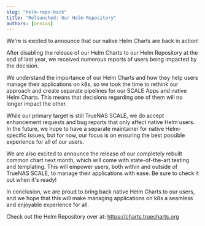 ```yaml
---
slug: "helm-repo-back"
title: "Relaunched: Our Helm Repository"
authors: [ornias]
---
```

We're is excited to announce that our native Helm Charts are back in action!

After disabling the release of our Helm Charts to our Helm Repository at the end of last year, we received numerous reports of users being impacted by the decision.

We understand the importance of our Helm Charts and how they help users manage their applications on k8s, so we took the time to rethink our approach and create separate pipelines for our SCALE Apps and native Helm Charts. This means that decisions regarding one of them will no longer impact the other.

While our primary target is still TrueNAS SCALE, we do accept enhancement requests and bug reports that only affect native Helm users. In the future, we hope to have a separate maintainer for native Helm-specific issues, but for now, our focus is on ensuring the best possible experience for all of our users.

We are also excited to announce the release of our completely rebuilt common chart next month, which will come with state-of-the-art testing and templating. This will empower users, both within and outside of TrueNAS SCALE, to manage their applications with ease. Be sure to check it out when it's ready!

In conclusion, we are proud to bring back native Helm Charts to our users, and we hope that this will make managing applications on k8s a seamless and enjoyable experience for all.

Check out the Helm Repository over at: https://charts.truecharts.org